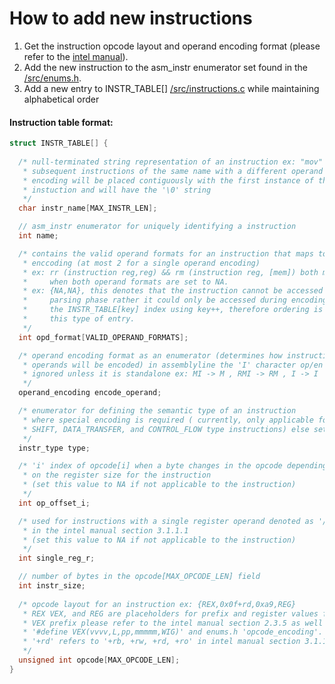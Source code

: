 # How to add new instructions

1. Get the instruction opcode layout and operand encoding format (please refer to the [intel manual](https://www.intel.com/content/dam/www/public/us/en/documents/manuals/64-ia-32-architectures-software-developer-instruction-set-reference-manual-325383.pdf)).
1. Add the new instruction to the asm\_instr enumerator set found in the [/src/enums.h](https://github.com/0xADE1A1DE/AssemblyLine/tree/main/src/enums.h).
1. Add a new entry to INSTR\_TABLE[] [/src/instructions.c](https://github.com/0xADE1A1DE/AssemblyLine/tree/main/src/instructions.c) while maintaining alphabetical order  

#### Instruction table format: 
```c
struct INSTR_TABLE[] {
  
  /* null-terminated string representation of an instruction ex: "mov"
   * subsequent instructions of the same name with a different operand
   * encoding will be placed contiguously with the first instance of the
   * instuction and will have the '\0' string
   */
  char instr_name[MAX_INSTR_LEN];

  // asm_instr enumerator for uniquely identifying a instruction
  int name;

  /* contains the valid operand formats for an instruction that maps to the same operand
   * enccoding (at most 2 for a single operand encoding)
   * ex: rr (instruction reg,reg) && rm (instruction reg, [mem]) both maps to RM
   *     when both operand formats are set to NA. 
   * ex: {NA,NA}, this denotes that the instruction cannot be accessed during the
   *     parsing phase rather it could only be accessed during encoding by incrementing 
   *     the INSTR_TABLE[key] index using key++, therefore ordering is important for 
   *     this type of entry.
   */
  int opd_format[VALID_OPERAND_FORMATS];

  /* operand encoding format as an enumerator (determines how instruction
   * operands will be encoded) in assemblyline the 'I' character op/en will be
   * ignored unless it is standalone ex: MI -> M , RMI -> RM , I -> I
   */
  operand_encoding encode_operand;

  /* enumerator for defining the semantic type of an instruction
   * where special encoding is required ( currently, only applicable for 
   * SHIFT, DATA_TRANSFER, and CONTROL_FLOW type instructions) else set this to 'OTHER'
   */
  instr_type type;

  /* 'i' index of opcode[i] when a byte changes in the opcode depending
   * on the register size for the instruction
   * (set this value to NA if not applicable to the instruction)
   */
  int op_offset_i;

  /* used for instructions with a single register operand denoted as '/digit'
   * in the intel manual section 3.1.1.1
   * (set this value to NA if not applicable to the instruction)
   */
  int single_reg_r;

  // number of bytes in the opcode[MAX_OPCODE_LEN] field
  int instr_size;
  
  /* opcode layout for an instruction ex: {REX,0x0f+rd,0xa9,REG}
   * REX VEX, and REG are placeholders for prefix and register values for encoding of
   * VEX prefix please refer to the intel manual section 2.3.5 as well as common.h
   * '#define VEX(vvvv,L,pp,mmmmm,WIG)' and enums.h 'opcode_encoding'.
   * '+rd' refers to '+rb, +rw, +rd, +ro' in intel manual section 3.1.1.1
   */
  unsigned int opcode[MAX_OPCODE_LEN];                 
}
```
